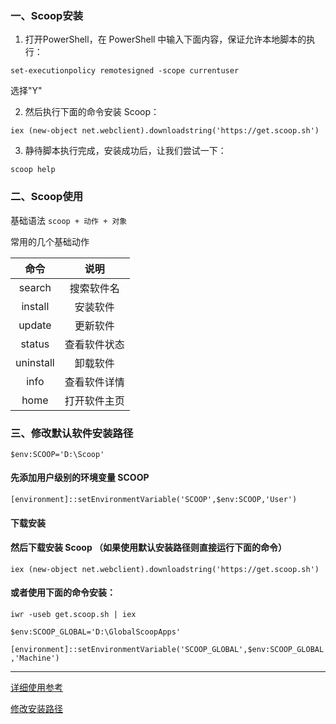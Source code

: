 
### 一、Scoop安装

1. 打开PowerShell，在 PowerShell 中输入下面内容，保证允许本地脚本的执行：

```set-executionpolicy remotesigned -scope currentuser```

选择"Y"

2. 然后执行下面的命令安装 Scoop：

```iex (new-object net.webclient).downloadstring('https://get.scoop.sh')```

3. 静待脚本执行完成，安装成功后，让我们尝试一下：

```scoop help```

### 二、Scoop使用

基础语法 ```scoop + 动作 + 对象```

常用的几个基础动作

|命令|说明|
|:-:|:-:|
|search|搜索软件名|
|install|安装软件|
|update|更新软件|
|status|查看软件状态|
|uninstall|卸载软件|
|info|查看软件详情|
|home|打开软件主页|



### 三、修改默认软件安装路径

```$env:SCOOP='D:\Scoop'```
#### 先添加用户级别的环境变量 SCOOP
```[environment]::setEnvironmentVariable('SCOOP',$env:SCOOP,'User')```

#### 下载安装

#### 然后下载安装 Scoop （如果使用默认安装路径则直接运行下面的命令）
```iex (new-object net.webclient).downloadstring('https://get.scoop.sh')```

#### 或者使用下面的命令安装：
```iwr -useb get.scoop.sh | iex```

```$env:SCOOP_GLOBAL='D:\GlobalScoopApps'```

```[environment]::setEnvironmentVariable('SCOOP_GLOBAL',$env:SCOOP_GLOBAL,'Machine')```

---

[详细使用参考](https://sspai.com/post/52496)  

[修改安装路径](https://www.thisfaner.com/p/scoop/)